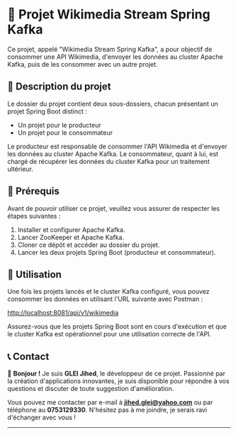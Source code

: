 # 🚀 Projet Wikimedia Stream Spring Kafka

Ce projet, appelé "Wikimedia Stream Spring Kafka", a pour objectif de consommer une API Wikimedia, d'envoyer les données au cluster Apache Kafka, puis de les consommer avec un autre projet.

## 📝 Description du projet

Le dossier du projet contient deux sous-dossiers, chacun présentant un projet Spring Boot distinct :
- Un projet pour le producteur
- Un projet pour le consommateur

Le producteur est responsable de consommer l'API Wikimedia et d'envoyer les données au cluster Apache Kafka. Le consommateur, quant à lui, est chargé de récupérer les données du cluster Kafka pour un traitement ultérieur.

## 🔧 Prérequis

Avant de pouvoir utiliser ce projet, veuillez vous assurer de respecter les étapes suivantes :

1. Installer et configurer Apache Kafka.
2. Lancer ZooKeeper et Apache Kafka.
3. Cloner ce dépôt et accéder au dossier du projet.
4. Lancer les deux projets Spring Boot (producteur et consommateur).

## 🚀 Utilisation

Une fois les projets lancés et le cluster Kafka configuré, vous pouvez consommer les données en utilisant l'URL suivante avec Postman :

[http://localhost:8081/api/v1/wikimedia](http://localhost:8081/api/v1/wikimedia)

Assurez-vous que les projets Spring Boot sont en cours d'exécution et que le cluster Kafka est opérationnel pour une utilisation correcte de l'API.

## 📞 Contact

👋 **Bonjour !** Je suis **GLEI Jihed**, le développeur de ce projet. Passionné par la création d'applications innovantes, je suis disponible pour répondre à vos questions et discuter de toute suggestion d'amélioration.

Vous pouvez me contacter par e-mail à **jihed.glei@yahoo.com** ou par téléphone au **0753129330**. N'hésitez pas à me joindre, je serais ravi d'échanger avec vous !

---

